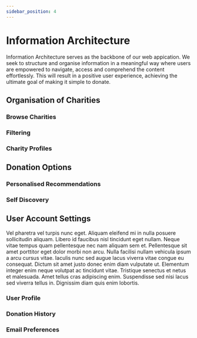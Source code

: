 ```yaml
---
sidebar_position: 4
---
```


# Information Architecture
Information Architecture serves as the backbone of our web appication. We seek to structure and organise information in a meaningful way where users are empowered to navigate, access and comprehend the content effortlessly. This will result in a positive user experience, achieving the ultimate goal of making it simple to donate.

## Organisation of Charities

### Browse Charities

### Filtering

### Charity Profiles

## Donation Options

### Personalised Recommendations

### Self Discovery

## User Account Settings
Vel pharetra vel turpis nunc eget. Aliquam eleifend mi in nulla posuere sollicitudin aliquam. Libero id faucibus nisl tincidunt eget nullam. Neque vitae tempus quam pellentesque nec nam aliquam sem et. Pellentesque sit amet porttitor eget dolor morbi non arcu. Nulla facilisi nullam vehicula ipsum a arcu cursus vitae. Iaculis nunc sed augue lacus viverra vitae congue eu consequat. Dictum sit amet justo donec enim diam vulputate ut. Elementum integer enim neque volutpat ac tincidunt vitae. Tristique senectus et netus et malesuada. Amet tellus cras adipiscing enim. Suspendisse sed nisi lacus sed viverra tellus in. Dignissim diam quis enim lobortis.

### User Profile

### Donation History

### Email Preferences